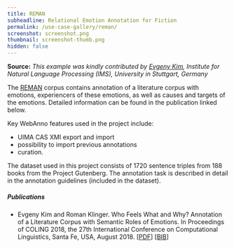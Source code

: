 ```yaml
---
title: REMAN
subheadline: Relational Emotion Annotation for Fiction
permalink: /use-case-gallery/reman/
screenshot: screenshot.png
thumbnail: screenshot-thumb.png
hidden: false
---
```


**Source:** <i>This example was kindly contributed by <a href="http://www.ims.uni-stuttgart.de/institut/mitarbeiter/kimey">Evgeny Kim</a>, 
Institute for Natural Language Processing (IMS), University in Stuttgart, Germany</i>

The [REMAN](http://www.ims.uni-stuttgart.de/data/reman) corpus contains annotation of a 
literature corpus with emotions, experiencers of these emotions, as well as causes
and targets of the emotions. Detailed information can be found in the publication linked below.

Key WebAnno features used in the project include:

* UIMA CAS XMI export and import
* possibility to import previous annotations
* curation. 

The dataset used in this project consists of 1720 sentence triples from 188 books from the
Project Gutenberg. The annotation task is described in detail in the annotation guidelines
(included in the dataset).


##### Publications

* Evgeny Kim and Roman Klinger. Who Feels What and Why? Annotation of a Literature Corpus with
  Semantic Roles of Emotions. In
  Proceedings of COLING 2018, the 27th International Conference on Computational Linguistics,
  Santa Fe, USA, August 2018.
  [[PDF](http://www.romanklinger.de/publications/kimklinger2018reman.pdf)]
  [[BIB](http://www.romanklinger.de/publications/2018_bib.html#Kim2018)]
